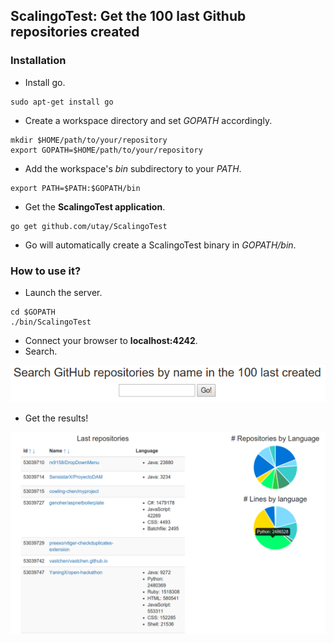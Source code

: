 ## ScalingoTest: Get the 100 last Github repositories created

### Installation
* Install go.
```
sudo apt-get install go
```
* Create a workspace directory and set _GOPATH_ accordingly.
```
mkdir $HOME/path/to/your/repository
export GOPATH=$HOME/path/to/your/repository
```
* Add the workspace's _bin_ subdirectory to your _PATH_.
```
export PATH=$PATH:$GOPATH/bin
```
* Get the __ScalingoTest application__.
```
go get github.com/utay/ScalingoTest
```
* Go will automatically create a ScalingoTest binary in _GOPATH/bin_.

### How to use it?
* Launch the server.
```
cd $GOPATH
./bin/ScalingoTest
```
* Connect your browser to __localhost:4242__.
* Search.

![Alt text](https://github.com/utay/ScalingoTest/blob/master/images/search.png?raw=true "Search")
* Get the results!

![Alt text](https://github.com/utay/ScalingoTest/blob/master/images/results.png?raw=true "Results")
